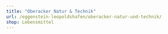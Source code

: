 ```yaml
---
title: "Oberacker Natur & Technik"
url: /eggenstein-leopoldshafen/oberacker-natur-und-technik/
shop: Lebensmittel
---
```

